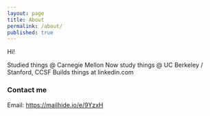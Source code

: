 ```yaml
---
layout: page
title: About
permalink: /about/
published: true
---
```


Hi!

Studied things @ Carnegie Mellon
Now study things @ UC Berkeley / Stanford, CCSF
Builds things at linkedin.com


### Contact me
Email:  https://mailhide.io/e/9YzxH
